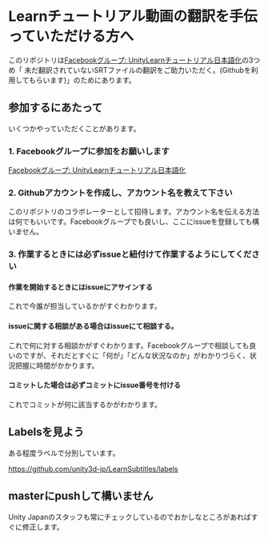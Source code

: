 # Learnチュートリアル動画の翻訳を手伝っていただける方へ

このリポジトリは[Facebookグループ: UnityLearnチュートリアル日本語化](https://www.facebook.com/groups/820661987973361/)の3つめ「 未だ翻訳されていないSRTファイルの翻訳をご助力いただく。(Githubを利用してもらいます)」のためにあります。


## 参加するにあたって

いくつかやっていただくことがあります。

### 1. Facebookグループに参加をお願いします

[Facebookグループ: UnityLearnチュートリアル日本語化](https://www.facebook.com/groups/820661987973361/)

### 2. Githubアカウントを作成し、アカウント名を教えて下さい

このリポジトリのコラボレーターとして招待します。アカウント名を伝える方法は何でもいいです。Facebookグループでも良いし、ここにissueを登録しても構いません。

### 3. 作業するときには必ずissueと紐付けて作業するようにしてください

#### 作業を開始するときにはissueにアサインする

これで今誰が担当しているかがすぐわかります。

#### issueに関する相談がある場合はissueにて相談する。

これで何に対する相談かがすぐわかります。Facebookグループで相談しても良いのですが、それだとすぐに「何が」「どんな状況なのか」がわかりづらく、状況把握に時間がかかります。

#### コミットした場合は必ずコミットにissue番号を付ける

これでコミットが何に該当するかがわかります。


## Labelsを見よう

ある程度ラベルで分別しています。

https://github.com/unity3d-jp/LearnSubtitles/labels


## masterにpushして構いません

Unity Japanのスタッフも常にチェックしているのでおかしなところがあればすぐに修正します。
